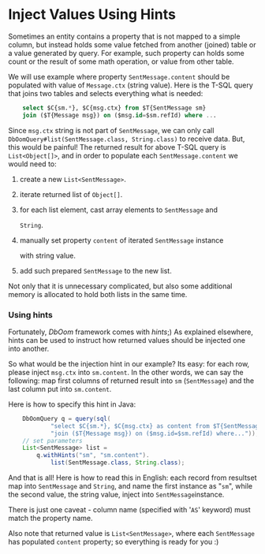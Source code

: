 # Inject Values Using Hints

Sometimes an entity contains a property that is not mapped to a simple column, but instead holds some value fetched from another \(joined\) table or a value generated by query. For example, such property can holds some count or the result of some math operation, or value from other table.

We will use example where property `SentMessage.content` should be populated with value of `Message.ctx` \(string value\). Here is the T-SQL query that joins two tables and selects everything what is needed:

```sql
    select $C{sm.*}, $C{msg.ctx} from $T{SentMessage sm}
    join ($T{Message msg}) on ($msg.id=$sm.refId) where ...
```

Since `msg.ctx` string is not part of `SentMessage`, we can only call `DbOomQuery#list(SentMessage.class, String.class)` to receive data. But, this would be painful! The returned result for above T-SQL query is `List<Object[]>`, and in order to populate each `SentMessage.content` we would need to:

1. create a new `List<SentMessage>`.
2. iterate returned list of `Object[]`.
3. for each list element, cast array elements to `SentMessage` and

   `String`.

4. manually set property `content` of iterated `SentMessage` instance

   with string value.

5. add such prepared `SentMessage` to the new list.

Not only that it is unnecessary complicated, but also some additional memory is allocated to hold both lists in the same time.

### Using hints

Fortunately, _DbOom_ framework comes with _hints_;\) As explained elsewhere, hints can be used to instruct how returned values should be injected one into another.

So what would be the injection hint in our example? Its easy: for each row, please inject `msg.ctx` into `sm.content`. In the other words, we can say the following: map first columns of returned result into `sm` \(`SentMessage`\) and the last column put into `sm.content`.

Here is how to specify this hint in Java:

```java
    DbOomQuery q = query(sql(
            "select $C{sm.*}, $C{msg.ctx} as content from $T{SentMessage sm} " +
            "join ($T{Message msg}) on ($msg.id=$sm.refId) where..."));
    // set parameters
    List<SentMessage> list =
        q.withHints("sm", "sm.content").
            list(SentMessage.class, String.class);
```

And that is all! Here is how to read this in English: each record from resultset map into `SentMessage` and `String`, and name the first instance as "`sm`", while the second value, the string value, inject into `SentMessage`instance.

There is just one caveat - column name \(specified with \'`AS`\' keyword\) must match the property name.

Also note that returned value is `List<SentMessage>`, where each `SentMessage` has populated `content` property; so everything is ready for you :\)

